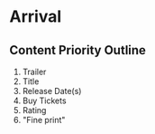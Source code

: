 # Arrival

## Content Priority Outline

1. Trailer
2. Title
3. Release Date(s)
4. Buy Tickets
5. Rating
6. "Fine print"
